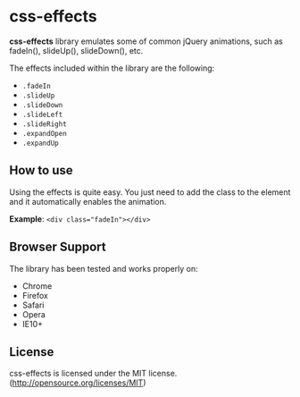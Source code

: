 # css-effects #

**css-effects** library emulates some of common jQuery animations, such as fadeIn(), slideUp(), slideDown(), etc.

The effects included within the library are the following:

- `.fadeIn`
- `.slideUp`
- `.slideDown`
- `.slideLeft`
- `.slideRight`
- `.expandOpen`
- `.expandUp`

## How to use ##
Using the effects is quite easy. You just need to add the class to the element and it automatically enables the animation.

**Example**:
`<div class="fadeIn"></div>`

## Browser Support ##
The library has been tested and works properly on:

- Chrome
- Firefox
- Safari
- Opera
- IE10+

## License ##

css-effects is licensed under the MIT license. (http://opensource.org/licenses/MIT)
